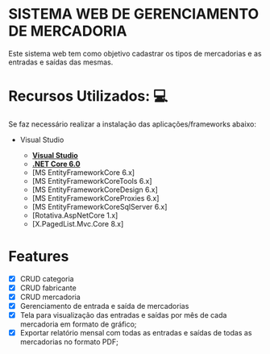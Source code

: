 # SISTEMA WEB DE GERENCIAMENTO DE MERCADORIA

Este sistema web tem como objetivo cadastrar os tipos de mercadorias e as entradas e saídas das mesmas.

# Recursos Utilizados: :computer:

Se faz necessário realizar a instalação das aplicações/frameworks abaixo:

* Visual Studio

    - **[Visual Studio](https://visualstudio.microsoft.com/downloads/?WT.mc_id=javascript-0000-gllemos)**
    - **[.NET Core 6.0](https://dotnet.microsoft.com/download?WT.mc_id=javascript-0000-gllemos)**
    - [MS EntityFrameworkCore 6.x]
    - [MS EntityFrameworkCoreTools 6.x]
    - [MS EntityFrameworkCoreDesign 6.x]
    - [MS EntityFrameworkCoreProxies 6.x]
    - [MS EntityFrameworkCoreSqlServer 6.x]
    - [Rotativa.AspNetCore 1.x]
    - [X.PagedList.Mvc.Core 8.x]

    
 # Features

- [x] CRUD categoria
- [x] CRUD fabricante
- [x] CRUD mercadoria
- [x] Gerenciamento de entrada e saída de mercadorias
- [x] Tela para visualização das entradas e saídas por mês de cada mercadoria em formato de
gráfico;
- [x] Exportar relatório mensal com todas as entradas e saídas de todas as mercadorias no
formato PDF;
